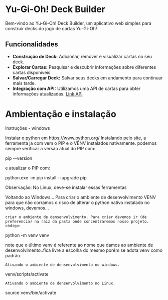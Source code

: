 # Yu-Gi-Oh! Deck Builder

Bem-vindo ao Yu-Gi-Oh! Deck Builder, um aplicativo web simples para construir decks do jogo de cartas Yu-Gi-Oh!

## Funcionalidades

- **Construção de Deck:** Adicionar, remover e visualizar cartas no seu deck.
- **Explorar Cartas:** Pesquisar e descubrir informações sobre diferentes cartas disponíveis.
- **Salvar/Carregar Deck:** Salvar seus decks em andamento para continuar mais tarde.
- **Integração com API:** Utilizamos uma API de cartas para obter informações atualizadas.  [Link API](https://ygoprodeck.com/api-guide/)

#  Ambientação e instalação

Instruções - windows

Instalar o python em https://www.python.org/ Instalando pelo site, a ferramenta ja com vem o PIP e o VENV instalados nativamente. podemos sempre verificar a versão atual do PIP com:

pip --version

e atualizar o PIP com:

python.exe -m pip install --upgrade pip

Observação: No Linux, deve-se instalar essas ferramentas

Voltando ao Windows... Para criar o ambiente de desenvolvimento VENV para que não corramos o risco de alterar o python nativo instalado no windows, devemos...

    criar o ambiente de densenvolvimento. Para criar devemos ir (de preferencia) na raiz da pasta onde concentraremos nosso projeto. código:

python -m venv venv

note que o último venv é referente ao nome que damos ao ambiente de desenvolvimento..fica livre a escolha do mesmo porém se adota venv como padrão.

    Ativando o ambiente de densenvolvimento no windows.

venv/scripts/activate

    Ativando o ambiente de densenvolvimento no Linux.

source venv/bin/activate
